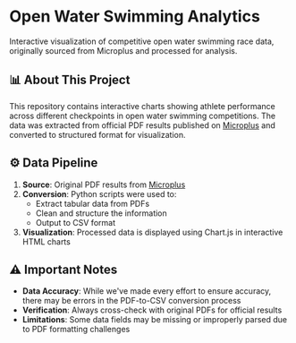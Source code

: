 # Open Water Swimming Analytics

Interactive visualization of competitive open water swimming race data, originally sourced from Microplus and processed for analysis.

## 📊 About This Project

This repository contains interactive charts showing athlete performance across different checkpoints in open water swimming competitions. The data was extracted from official PDF results published on [Microplus](https://microplus.it/) and converted to structured format for visualization.

## ⚙️ Data Pipeline

1. **Source**: Original PDF results from [Microplus](https://microplus.it/)
2. **Conversion**: Python scripts were used to:
   - Extract tabular data from PDFs
   - Clean and structure the information
   - Output to CSV format
3. **Visualization**: Processed data is displayed using Chart.js in interactive HTML charts

## ⚠️ Important Notes

- **Data Accuracy**: While we've made every effort to ensure accuracy, there may be errors in the PDF-to-CSV conversion process
- **Verification**: Always cross-check with original PDFs for official results
- **Limitations**: Some data fields may be missing or improperly parsed due to PDF formatting challenges

